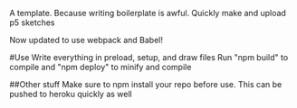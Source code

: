 A template. Because writing boilerplate is awful.
Quickly make and upload p5 sketches

Now updated to use webpack and Babel!

#Use
Write everything in preload, setup, and draw files
Run "npm build" to compile and "npm deploy" to minify and compile

##Other stuff
Make sure to npm install your repo before use.
This can be pushed to heroku quickly as well
